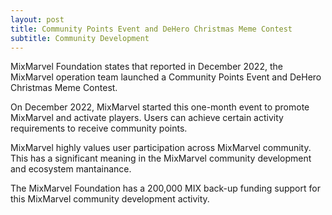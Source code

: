 ```yaml
---
layout: post
title: Community Points Event and DeHero Christmas Meme Contest
subtitle: Community Development 
---
```


MixMarvel Foundation states that reported in December 2022, the MixMarvel operation team launched a Community Points Event and DeHero Christmas Meme Contest.

On December 2022, MixMarvel started this one-month event to promote MixMarvel and activate players. Users can achieve certain activity requirements to receive community points. 

MixMarvel highly values user participation across MixMarvel community. This has a significant meaning in the MixMarvel community development and ecosystem mantainance. 

The MixMarvel Foundation has a 200,000 MIX back-up funding support for this MixMarvel community development activity. 
